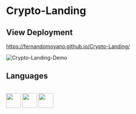 # Crypto-Landing

## View Deployment
https://fernandomoyano.github.io/Crypto-Landing/

![Crypto-Landing-Demo](https://user-images.githubusercontent.com/64481454/214885719-9b99b3c2-df55-4e3b-b198-1b823307a4f3.jpg)

## Languages


<link rel="stylesheet" href="devicon.min.css">

<div "style=inline_block"><br>

   <img width="40px" height="40px" src="https://cdn.jsdelivr.net/gh/devicons/devicon/icons/html5/html5-original-wordmark.svg" />
   <img width="40px" height="40px" src="https://cdn.jsdelivr.net/gh/devicons/devicon/icons/css3/css3-original-wordmark.svg" />
   <img width="40px" height="40px" src="https://cdn.jsdelivr.net/gh/devicons/devicon/icons/javascript/javascript-original.svg" />
 
</div>
